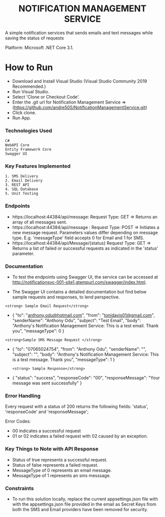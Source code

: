 # <div align="center">NOTIFICATION MANAGEMENT SERVICE</div>

A simple notification services that sends emails and text messages while saving the status of requests 

Platform: Microsoft .NET Core 3.1.

# How to Run

  - Download and Install Visual Studio (Visual Studio Community 2019 Recommended.)
  - Run Visual Studio.
  - Select 'Clone or Checkout Code'.
  - Enter the .git url for Notification Management Service => (https://github.com/andre505/NotificationManagementService.git)
  - Click clone.
  - Run App.

### Technologies Used

    C#
    WebAPI Core
    Entity Framework Core
    Swagger UI

### Key Features Implemented
    1. SMS Delivery
    2. Email Delivery
    3. REST API
    4. SQL Database
    5. Unit Testing

### Endpoints
  - https://localhost:44384/api/message: Request Type: GET => Returns an array of all messages sent.
  - https://localhost:44384/api/message : Request Type: POST => Initiates a new message request. Parameters values differ depending on message type. E.g. 'messageType' field accepts 0 for Email and 1 for SMS.
  - https://localhost:44384/api/Message/{status} Request Type: GET => Returns a list of failed or successful requests as indicated in the 'status' parameter.



### Documentation

  - To test the endpoints using Swagger UI, the service can be accessed at http://notificationsvc-001-site1.gtempurl.com/swagger/index.html.

   - The Swagger UI contains a detailed documentation but find below sample requests and responses, to lend perspective.

   
    <strong> Sample Email Request</strong>
  -   {
        "to": "anthony.odu@hotmail.com",
        "from": "tonidavis01@gmail.com",
        "senderName": "Anthony Odu",
        "subject": "Test Email",
        "body": "Anthony's Notification Management Service: This is a test email. Thank you",
        "messageType": 0
      }

    <strong>Sample SMS Message Request </strong>
   -  {
        "to": "07065024754",
        "from": "Anthony Odu",
        "senderName": "",
        "subject": "",
        "body": "Anthony's Notification Management Service: This is a test message. Thank you",
        "messageType": 1
      }

          <strong> Sample Response</strong>
   -  {
        "status": "success",
        "responseCode": "00",
        "responseMessage": "Your message was sent successfully"
      }

### Error Handling

Every request with a status of 200 returns the following fields: 'status', 'responseCode' and 'responseMessage';

Error Codes:
- 00 indicates a successful request
- 01 or 02 indicates a failed request with 02 caused by an exception.


### Key Things to Note with API Response
  - Status of true represents a successful request.
  - Status of false represents a failed request.
  - MessageType of 0 represents an email message.
  - MessageType of 1 represents an sms messsage.

### Constraints
  - To run this solution locally, replace the current appsettings.json file with with the appsettings.json file provided in the email as Secret Keys from both the SMS and Email providers have been removed for security. 


